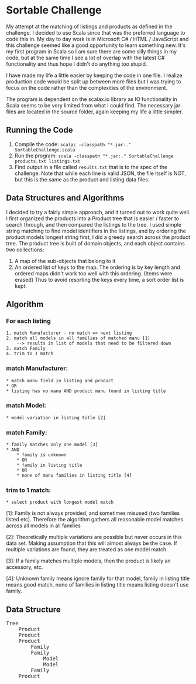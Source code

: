 Sortable Challenge
==================

My attempt at the matching of listings and products as defined in the challenge. I decided to use Scala since that was the preferred language to code this in. My day to day work is in Microsoft C# / HTML / JavaScript and this challenge seemed like a good opportunity to learn something new.  It's my first program in Scala so I am sure there are some silly things in my code, but at the same time I see a lot of overlap with the latest C# functionality and thus hope I didn't do anything too stupid. 

I have made my life a little easier by keeping the code in one file. I realize production code would be split up between more files but I was trying to focus on the code rather than the complexities of the environment. 

The program is dependent on the scalax.io library as IO functionality in Scala seems to be very limited from what I could find. The necessary jar files are located in the source folder, again keeping my life a little simpler. 

Running the Code
----------------

1. Compile the code:
	`scalac -classpath "*.jar:." SortableChallenge.scala`
2. Run the program:
	`scala -classpath "*.jar:." SortableChallenge products.txt listings.txt`
3. Find output in a file called `results.txt` that is to the spec of the challenge. Note that while each line is valid JSON, the file itself is NOT, but this is the same as the product and listing data files. 

Data Structures and Algorithms
------------------------------
I decided to try a fairly simple approach, and it turned out to work quite well. I first organized the products into a Product tree that is easier / faster to search through, and then compared the listings to the tree. I used simple string matching to find model identifiers in the listings, and by ordering the product models longest string first, I did a greedy search across the product tree. 
The product tree is built of domain objects, and each object contains two collections: 

1. A map of the sub-objects that belong to it
2. An ordered list of keys to the map. The ordering is by key length and ordered maps didn't work too well with this ordering. (Items were erased) Thus to avoid resorting the keys every time, a sort order list is kept.

Algorithm
---------
### For each listing
	1. match Manufacturer - no match => next listing
	2. match all models in all families of matched manu [1] 
		--> results in list of models that need to be filtered down
	3. match Family
	4. trim to 1 match


### match Manufacturer:
	* match manu field in listing and product
	* OR
	* listing has no manu AND product manu found in listing title

### match Model:
	* model variation in listing title [2]  

### match Family:
	* family matches only one model [3]
	* AND
		* family is unknown 
		* OR
		* family in listing title
		* OR
		* none of manu families in listing title [4]

### trim to 1 match:
	* select product with longest model match


[1]: Family is not always provided, and sometimes misused (two families listed etc). Therefore the algorithm gathers all reasonable model matches across all models in all families

[2]: Theoretically multiple variations are possible but never occurs in this data set. Making assumption that this will almost always be the case. If multiple variations are found, they are treated as one model match.

[3]: If a family  matches multiple models, then the product is likely an accessory, etc.

[4]: Unknown family means ignore family for that model, family in listing title means good match, none of families in listing title means listing doesn't use family.

Data Structure
--------------
<pre>
Tree
	Product
	Product
	Product
		Family
		Family
			Model
			Model
		Family
	Product

</pre>






